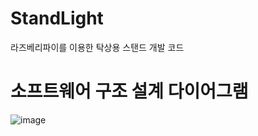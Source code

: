 # StandLight
라즈베리파이를 이용한 탁상용 스탠드 개발 코드


# 소프트웨어 구조 설계 다이어그램

![image](https://user-images.githubusercontent.com/113005994/190301699-417debb2-1f0c-436e-953c-f0b543707c2f.png)
